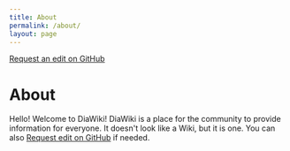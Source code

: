 ```yaml
---
title: About
permalink: /about/
layout: page
---
```


<a href="https://github.com/DiaWiki/DiaWiki.GitHub.io/edit/main/{{ page.path }}">Request an edit on GitHub</a>

<h1>About</h1>

Hello!
Welcome to DiaWiki!
DiaWiki is a place for the community to provide information for everyone.
It doesn't look like a Wiki, but it is one.
You can also <a href="https://github.com/DiaWiki/DiaWiki.GitHub.io/edit/main/{{ page.path }}">Request edit on GitHub</a> if needed.